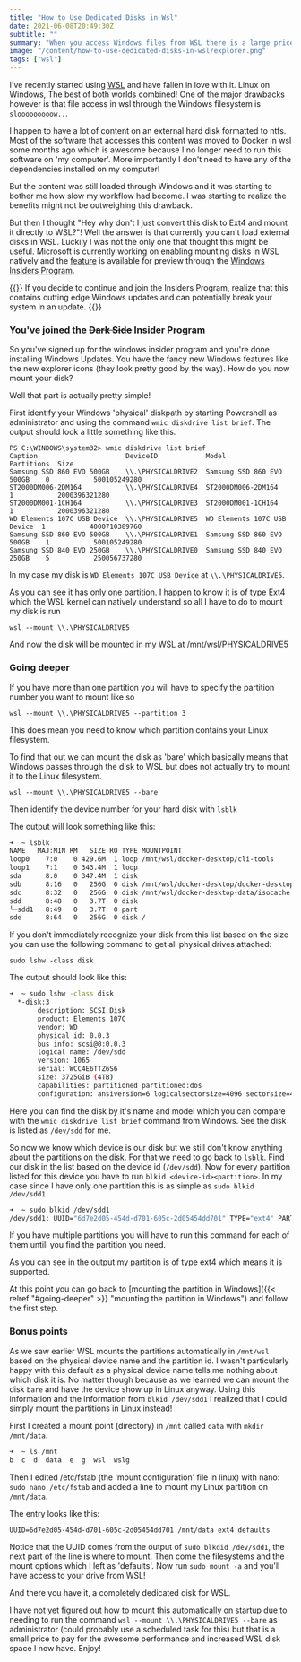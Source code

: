```yaml
---
title: "How to Use Dedicated Disks in Wsl"
date: 2021-06-08T20:49:30Z
subtitle: ""
summary: "When you access Windows files from WSL there is a large price to pay. But if you have important or a lot of data you use in WSL it can be a problem to only use the WSL root filesystem you get by default. It lives only in WSL (with an awkward way to access it from Windows) and to me feels like temporary storage you could lose at any time. Wouldn't it be great if you could use an external or extra hard disk in WSL while not having to pay the price? Well, now you can!"
image: "/content/how-to-use-dedicated-disks-in-wsl/explorer.png"
tags: ["wsl"]
---
```

I've recently started using [WSL](https://docs.microsoft.com/en-us/windows/wsl/about) and have fallen in love with it. 
Linux on Windows, The best of both worlds combined!
One of the major drawbacks however is that file access in wsl through the Windows filesystem is `slooooooooow..`.

I happen to have a lot of content on an external hard disk formatted to ntfs. 
Most of the software that accesses this content was moved to Docker in wsl some months ago which is awesome because I no longer need to run this software on 'my computer'. 
More importantly I don't need to have any of the dependencies installed on my computer!

But the content was still loaded through Windows and it was starting to bother me how slow my workflow had become. 
I was starting to realize the benefits might not be outweighing this drawback.

But then I thought "Hey why don't I just convert this disk to Ext4 and mount it directly to WSL?"! 
Well the answer is that currently you can't load external disks in WSL. 
Luckily I was not the only one that thought this might be useful. 
Microsoft is currently working on enabling mounting disks in WSL natively and the [feature](https://docs.microsoft.com/en-us/windows/wsl/wsl2-mount-disk) is available for preview through the [Windows Insiders Program](https://insider.windows.com/en-us/).  

{{<notice warning>}}
If you decide to continue and join the Insiders Program, realize that this contains cutting edge Windows updates and can potentially break your system in an update.
{{</notice>}}

### You've joined the ~~Dark Side~~ Insider Program  

So you've signed up for the windows insider program and you're done installing Windows Updates. You have the fancy new Windows features like the new explorer icons (they look pretty good by the way). How do you now mount your disk?

Well that part is actually pretty simple!

First identify your Windows 'physical' diskpath by starting Powershell as administrator and using the command `wmic diskdrive list brief`. The output should look a little something like this.

```pwsh
PS C:\WINDOWS\system32> wmic diskdrive list brief
Caption                      DeviceID            Model                        Partitions  Size
Samsung SSD 860 EVO 500GB    \\.\PHYSICALDRIVE2  Samsung SSD 860 EVO 500GB    0           500105249280
ST2000DM006-2DM164           \\.\PHYSICALDRIVE4  ST2000DM006-2DM164           1           2000396321280
ST2000DM001-1CH164           \\.\PHYSICALDRIVE3  ST2000DM001-1CH164           1           2000396321280
WD Elements 107C USB Device  \\.\PHYSICALDRIVE5  WD Elements 107C USB Device  1           4000710389760
Samsung SSD 860 EVO 500GB    \\.\PHYSICALDRIVE1  Samsung SSD 860 EVO 500GB    1           500105249280
Samsung SSD 840 EVO 250GB    \\.\PHYSICALDRIVE0  Samsung SSD 840 EVO 250GB    5           250056737280
```

In my case my disk is `WD Elements 107C USB Device` at `\\.\PHYSICALDRIVE5`.

As you can see it has only one partition. I happen to know it is of type Ext4 which the WSL kernel can natively understand so all I have to do to mount my disk is run 

```pwsh
wsl --mount \\.\PHYSICALDRIVE5
```

And now the disk will be mounted in my WSL at /mnt/wsl/PHYSICALDRIVE5

### Going deeper

If you have more than one partition you will have to specify the partition number you want to mount like so

```pwsh
wsl --mount \\.\PHYSICALDRIVE5 --partition 3
```

This does mean you need to know which partition contains your Linux filesystem.  

To find that out we can mount the disk as 'bare' which basically means that Windows passes through the disk to WSL but does not actually try to mount it to the Linux filesystem.

```pwsh
wsl --mount \\.\PHYSICALDRIVE5 --bare
```

Then identify the device number for your hard disk with `lsblk`

The output will look something like this:

```bash
➜  ~ lsblk
NAME   MAJ:MIN RM   SIZE RO TYPE MOUNTPOINT
loop0    7:0    0 429.6M  1 loop /mnt/wsl/docker-desktop/cli-tools
loop1    7:1    0 343.4M  1 loop
sda      8:0    0 347.4M  1 disk
sdb      8:16   0   256G  0 disk /mnt/wsl/docker-desktop/docker-desktop-proxy
sdc      8:32   0   256G  0 disk /mnt/wsl/docker-desktop-data/isocache
sdd      8:48   0   3.7T  0 disk
└─sdd1   8:49   0   3.7T  0 part 
sde      8:64   0   256G  0 disk /
```

If you don't immediately recognize your disk from this list based on the size you can use the following command to get all physical drives attached:

`sudo lshw -class disk`

The output should look like this:

```bash
➜  ~ sudo lshw -class disk
  *-disk:3
       description: SCSI Disk
       product: Elements 107C
       vendor: WD
       physical id: 0.0.3
       bus info: scsi@0:0.0.3
       logical name: /dev/sdd
       version: 1065
       serial: WCC4E6TTZ6S6
       size: 3725GiB (4TB)
       capabilities: partitioned partitioned:dos
       configuration: ansiversion=6 logicalsectorsize=4096 sectorsize=4096 signature=db4bf07b
```

Here you can find the disk by it's name and model which you can compare with the `wmic diskdrive list brief` command from Windows. See the disk is listed as `/dev/sdd` for me.

So now we know which device is our disk but we still don't know anything about the partitions on the disk. For that we need  to go back to `lsblk`. Find our disk in the list based on the device id (`/dev/sdd`). Now for every partition listed for this device you have to run `blkid <device-id><partition>`. In my case since I have only one partition this is as simple as `sudo blkid /dev/sdd1`

```bash
➜  ~ sudo blkid /dev/sdd1
/dev/sdd1: UUID="6d7e2d05-454d-d701-605c-2d05454dd701" TYPE="ext4" PARTUUID="03f49424-1d7a-324e-84f6-2f405947782b"
```

If you have multiple partitions you will have to run this command for each of them untill you find the partition you need.

As you can see in the output my partition is of type ext4 which means it is supported.

At this point you can go back to [mounting the partition in Windows]({{< relref "#going-deeper" >}} "mounting the partition in Windows") and follow the first step.

### Bonus points

As we saw earlier WSL mounts the partitions automatically in `/mnt/wsl` based on the physical device name and the partition id. I wasn't particularly happy with this default as a physical device name tells me nothing about which disk it is. No matter though because as we learned we can mount the disk `bare` and have the device show up in Linux anyway. Using this information and the information from `blkid /dev/sdd1` I realized that I could simply mount the partitions in Linux instead!

First I created a mount point (directory) in `/mnt` called `data` with `mkdir /mnt/data`.

```bash
➜  ~ ls /mnt
b  c  d  data  e  g  wsl  wslg
```

Then I edited /etc/fstab (the 'mount configuration' file in linux) with nano: `sudo nano /etc/fstab` and added a line to mount my Linux partition on `/mnt/data`.

The entry looks like this:

`UUID=6d7e2d05-454d-d701-605c-2d05454dd701 /mnt/data ext4 defaults`

Notice that the UUID comes from the output of `sudo blkdid /dev/sdd1`, the next part of the line is where to mount. Then come the filesystems and the mount options which I left as 'defaults'. Now run `sudo mount -a` and you'll have access to your drive from WSL!

And there you have it, a completely dedicated disk for WSL.

I have not yet figured out how to mount this automatically on startup due to needing to run the command `wsl --mount \\.\PHYSICALDRIVE5 --bare` as administrator (could probably use a scheduled task for this) but that is a small price to pay for the awesome performance and increased WSL disk space I now have. Enjoy!
